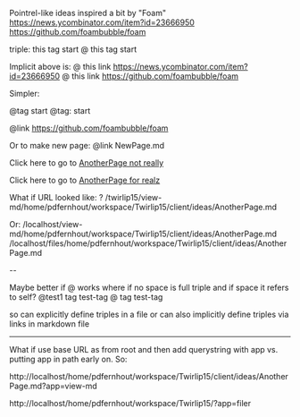 Pointrel-like ideas inspired a bit by "Foam"
https://news.ycombinator.com/item?id=23666950
https://github.com/foambubble/foam

triple: this tag start
@ this tag start

Implicit above is:
@ this link https://news.ycombinator.com/item?id=23666950
@ this link https://github.com/foambubble/foam

Simpler:

@tag start
@tag: start

@link https://github.com/foambubble/foam

Or to make new page:
@link NewPage.md

Click here to go to [AnotherPage not really](AnotherPage.md)

Click here to go to [AnotherPage for realz](/twirlip15/view-md.html?file=/home/pdfernhout/workspace/Twirlip15/client/ideas/AnotherPage.md)

What if URL looked like: ?
/twirlip15/view-md/home/pdfernhout/workspace/Twirlip15/client/ideas/AnotherPage.md

Or:
/localhost/view-md/home/pdfernhout/workspace/Twirlip15/client/ideas/AnotherPage.md
/localhost/files/home/pdfernhout/workspace/Twirlip15/client/ideas/AnotherPage.md

--

Maybe better if @ works where if no space is full triple and if space it refers to self?
@test1 tag test-tag
@ tag test-tag

so can explicitly define triples in a file
or can also implicitly define triples via links in markdown file

-----

What if use base URL as from root and then add querystring with app vs. putting app in path early on. So:

http://localhost/home/pdfernhout/workspace/Twirlip15/client/ideas/AnotherPage.md?app=view-md

http://localhost/home/pdfernhout/workspace/Twirlip15/?app=filer
